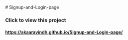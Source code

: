 <p># Signup-and-Login-page</p>
<p><h3>Click to view this project </h3></p>
<h4><a href="https://akaaravindh.github.io/Signup-and-Login-page/" target="_blank">https://akaaravindh.github.io/Signup-and-Login-page/</a></h4>
